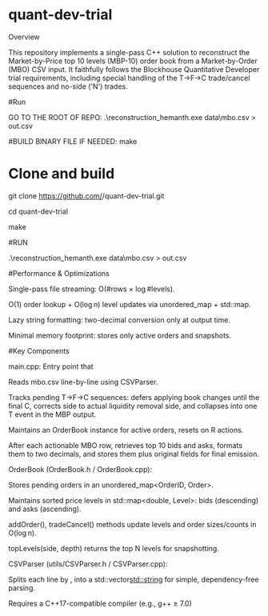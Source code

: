 ﻿# quant-dev-trial



Overview

This repository implements a single-pass C++ solution to reconstruct the Market-by-Price top 10 levels (MBP-10) order book from a Market-by-Order (MBO) CSV input. It faithfully follows the Blockhouse Quantitative Developer trial requirements, including special handling of the T→F→C trade/cancel sequences and no-side ('N') trades.





#Run

GO TO THE ROOT OF REPO: .\reconstruction_hemanth.exe data\mbo.csv > out.csv



#BUILD BINARY FILE IF NEEDED: make



# Clone and build

git clone https://github.com/<your-username>/quant-dev-trial.git

cd quant-dev-trial

make  

#RUN

.\reconstruction_hemanth.exe data\mbo.csv > out.csv





#Performance & Optimizations



Single-pass file streaming: O(#rows × log #levels).



O(1) order lookup + O(log n) level updates via unordered_map + std::map.



Lazy string formatting: two-decimal conversion only at output time.



Minimal memory footprint: stores only active orders and snapshots.





#Key Components



main.cpp: Entry point that



Reads mbo.csv line-by-line using CSVParser.



Tracks pending T→F→C sequences: defers applying book changes until the final C, corrects side to actual liquidity removal side, and collapses into one T event in the MBP output.



Maintains an OrderBook instance for active orders, resets on R actions.



After each actionable MBO row, retrieves top 10 bids and asks, formats them to two decimals, and stores them plus original fields for final emission.



OrderBook (OrderBook.h / OrderBook.cpp):



Stores pending orders in an unordered_map<OrderID, Order>.



Maintains sorted price levels in std::map<double, Level>: bids (descending) and asks (ascending).



addOrder(), tradeCancel() methods update levels and order sizes/counts in O(log n).



topLevels(side, depth) returns the top N levels for snapshotting.



CSVParser (utils/CSVParser.h / CSVParser.cpp):



Splits each line by , into a std::vector<std::string> for simple, dependency-free parsing.





Requires a C++17-compatible compiler (e.g., g++ ≥ 7.0)

